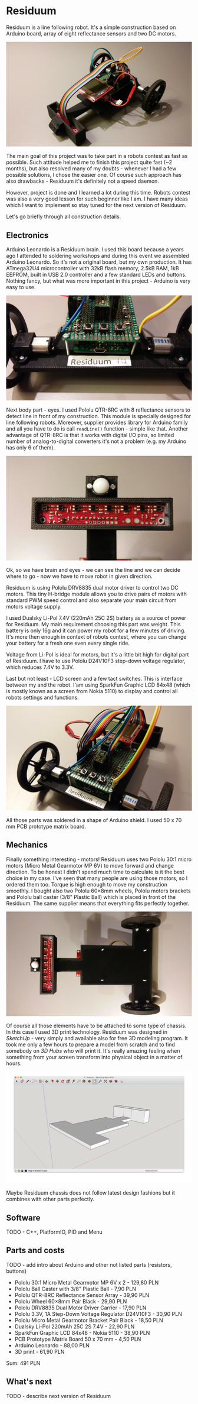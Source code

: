 # Residuum

Residuum is a line following robot. It's a simple construction based on Arduino
board, array of eight reflectance sensors and two DC motors.

![Residuum Robot](/other/photos/photo_1.jpg?raw=true)

The main goal of this project was to take part in a robots contest as fast as
possible. Such attitude helped me to finish this project quite fast (~2 months),
but also resolved many of my doubts - whenever I had a few possible solutions,
I chose the easier one. Of course such approach has also drawbacks - Residuum
it's definitely not a speed daemon.

However, project is done and I learned a lot during this time. Robots contest
was also a very good lesson for such beginner like I am. I have many ideas
which I want to implement so stay tuned for the next version of Residuum.

Let's go briefly through all construction details.

## Electronics

Arduino Leonardo is a Residuum brain. I used this board because a years ago I
attended to soldering workshops and during this event we assembled Arduino
Leonardo. So it's not a original board, but my own production. It has ATmega32U4
microcontroller with 32kB flash memory, 2.5kB RAM, 1kB EEPROM, built in USB
2.0 controller and a few standard LEDs and buttons. Nothing fancy, but what was
more important in this project - Arduino is very easy to use.

![electronics](/other/photos/photo_electronics.jpg?raw=true)

Next body part - eyes. I used Pololu QTR-8RC with 8 reflectance sensors to
detect line in front of my construction. This module is specially designed for
line following robots. Moreover, supplier provides library for Arduino family
and all you have to do is call `readLine()` function - simple like that. Another
advantage of QTR-8RC is that it works with digital I/O pins, so limited number
of analog-to-digital converters it's not a problem (e.g. my Arduino has only 6
of them).

![sensors](/other/photos/photo_sensors.jpg?raw=true)

Ok, so we have brain and eyes - we can see the line and we can decide where to
go - now we have to move robot in given direction.

Residuum is using Pololu DRV8835 dual motor driver to control two DC motors.
This tiny H-bridge module allows you to drive pairs of motors with standard PWM
speed control and also separate your main circuit from motors voltage supply.

I used Dualsky Li-Pol 7.4V (220mAh 25C 2S) battery as a source of power for
Residuum. My main requirement choosing this part was weight. This battery is
only 16g and it can power my robot for a few minutes of driving. It's more then
enough in context of robots contest, where you can change your battery for a
fresh one even every single ride.

Voltage from Li-Pol is ideal for motors, but it's a little bit high for digital
part of Residuum. I have to use Pololu D24V10F3 step-down voltage regulator,
which reduces 7.4V to 3.3V.

Last but not least - LCD screen and a few tact switches. This is interface
between my and the robot. I'am using SparkFun Graphic LCD 84x48 (which is mostly
known as a screen from Nokia 5110) to display and control all robots settings
and functions.

![sensors](/other/photos/photo_board.jpg?raw=true)

All those parts was soldered in a shape of Arduino shield. I used 50 x 70 mm
PCB prototype matrix board.

## Mechanics

Finally something interesting - motors! Residuum uses two Pololu 30:1 micro
motors (Micro Metal Gearmotor MP 6V) to move forward and change direction. To be
honest I didn't spend much time to calculate is it the best choice in my case.
I've seen that many people are using those motors, so I ordered them too. Torque
is high enough to move my construction smoothly. I bought also two Pololu 60×8mm
wheels, Pololu motors brackets and Pololu ball caster (3/8" Plastic Ball) which
is placed in front of the Residuum. The same supplier means that everything fits
perfectly together.

![sensors](/other/photos/photo_mechanics.jpg?raw=true)

Of course all those elements have to be attached to some type of chassis. In
this case I used 3D print technology. Residuum was designed in *SketchUp* - very
simply and available also for free 3D modeling program. It took me only a few
hours to prepare a model from scratch and to find somebody on *3D Hubs* who will
print it. It's really amazing feeling when something from your screen transform
into physical object in a matter of hours.

![sensors](/other/photos/photo_chassis_3d.gif?raw=true)

Maybe Residuum chassis does not follow latest design fashions but it combines
with other parts perfectly.

## Software

TODO - C++, PlatformIO, PID and Menu

## Parts and costs

TODO - add intro about Arduino and other not listed parts (resistors, buttons)

* Pololu 30:1 Micro Metal Gearmotor MP 6V x 2 - 129,80 PLN
* Pololu Ball Caster with 3/8" Plastic Ball - 7,90 PLN
* Pololu QTR-8RC Reflectance Sensor Array - 39,90 PLN
* Pololu Wheel 60×8mm Pair Black - 29,90 PLN
* Pololu DRV8835 Dual Motor Driver Carrier - 17,90 PLN
* Pololu 3.3V, 1A Step-Down Voltage Regulator D24V10F3 - 30,90 PLN
* Pololu Micro Metal Gearmotor Bracket Pair Black - 18,50 PLN
* Dualsky Li-Pol 220mAh 25C 2S 7.4V - 22,90 PLN
* SparkFun Graphic LCD 84x48 - Nokia 5110 - 38,90 PLN
* PCB Prototype Matrix Board 50 x 70 mm  - 4,50 PLN
* Arduino Leonardo - 88,00 PLN
* 3D print - 61,90 PLN

Sum: 491 PLN

## What's next

TODO - describe next version of Residuum
